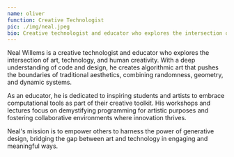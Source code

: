```yaml
---
name: oliver
function: Creative Technologist
pic: ./img/neal.jpeg
bio: Creative technologist and educator who explores the intersection of art, technology, and human creativity
---
```


Neal Willems is a creative technologist and educator who explores the intersection of art, technology, and human creativity. With a deep understanding of code and design, he creates algorithmic art that pushes the boundaries of traditional aesthetics, combining randomness, geometry, and dynamic systems.

As an educator, he is dedicated to inspiring students and artists to embrace computational tools as part of their creative toolkit. His workshops and lectures focus on demystifying programming for artistic purposes and fostering collaborative environments where innovation thrives.

Neal's mission is to empower others to harness the power of generative design, bridging the gap between art and technology in engaging and meaningful ways.
